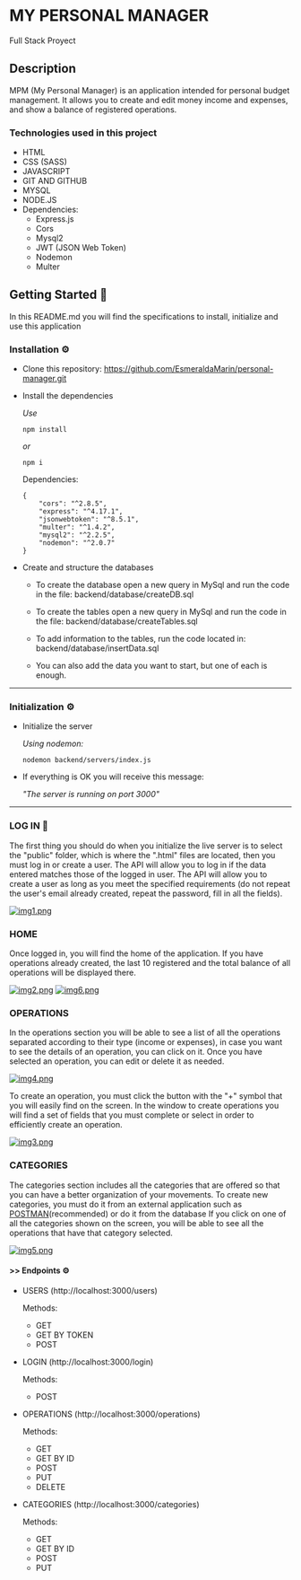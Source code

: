 # MY PERSONAL MANAGER
Full Stack Proyect

## Description

MPM (My Personal Manager) is an application intended for personal budget management. It allows you to create and edit money income and expenses, and show a balance of registered operations.

### Technologies used in this project

- HTML
- CSS (SASS)
- JAVASCRIPT
- GIT AND GITHUB 
- MYSQL
- NODE.JS
- Dependencies:
    - Express.js
    - Cors
    - Mysql2
    - JWT (JSON Web Token)
    - Nodemon
    - Multer


## Getting Started 🚀

In this README.md you will find the specifications to install, initialize and use this application

### Installation ⚙️

- Clone this repository:
    https://github.com/EsmeraldaMarin/personal-manager.git
- Install the dependencies

    _Use_
    ```
    npm install
    ```
     _or_
    ```
    npm i
    ```

    Dependencies:
    ```
    {
        "cors": "^2.8.5",
        "express": "^4.17.1",
        "jsonwebtoken": "^8.5.1",
        "multer": "^1.4.2",
        "mysql2": "^2.2.5",
        "nodemon": "^2.0.7"
    }
    ```
- Create and structure the databases

    - To create the database open a new query in MySql and run the code in the file: backend/database/createDB.sql

    - To create the tables open a new query in MySql and run the code in the file: backend/database/createTables.sql

    - To add information to the tables, run the code located in: backend/database/insertData.sql

    - You can also add the data you want to start, but one of each is enough.
---

### Initialization ⚙️
- Initialize the server

    _Using nodemon:_
    ```
    nodemon backend/servers/index.js
    ```
- If everything is OK you will receive this message: 

    _"The server is running on port 3000"_

---

### LOG IN 🚀

The first thing you should do when you initialize the live server is to select the "public" folder, which is where the ".html" files are located, then you must log in or create a user. The API will allow you to log in if the data entered matches those of the logged in user. The API will allow you to create a user as long as you meet the specified requirements (do not repeat the user's email already created, repeat the password, fill in all the fields).

[![img1.png](https://i.postimg.cc/SxXDLv91/img1.png)](https://postimg.cc/LJpt2vNj)


### HOME

Once logged in, you will find the home of the application. If you have operations already created, the last 10 registered and the total balance of all operations will be displayed there.

[![img2.png](https://i.postimg.cc/J065ZNzW/img2.png)](https://postimg.cc/PvDDk8D6)
[![img6.png](https://i.postimg.cc/Z5365tpm/img6.png)](https://postimg.cc/HrYr6N6v)


### OPERATIONS

In the operations section you will be able to see a list of all the operations separated according to their type (income or expenses), in case you want to see the details of an operation, you can click on it. Once you have selected an operation, you can edit or delete it as needed.

[![img4.png](https://i.postimg.cc/k47QH1Vm/img4.png)](https://postimg.cc/nsw9j1YR)

To create an operation, you must click the button with the "+" symbol that you will easily find on the screen. In the window to create operations you will find a set of fields that you must complete or select in order to efficiently create an operation.

[![img3.png](https://i.postimg.cc/9F0pVnLX/img3.png)](https://postimg.cc/mtxMy8xK)

### CATEGORIES

The categories section includes all the categories that are offered so that you can have a better organization of your movements. To create new categories, you must do it from an external application such as [POSTMAN](https://www.postman.com/api-documentation-tool/)(recommended) or do it from the database
If you click on one of all the categories shown on the screen, you will be able to see all the operations that have that category selected.

[![img5.png](https://i.postimg.cc/597BPmbh/img5.png)](https://postimg.cc/RqtJhK3d)

#### >> Endpoints ⚙️

- USERS (http://localhost:3000/users)

    Methods:
    - GET
    - GET BY TOKEN 
    - POST
- LOGIN (http://localhost:3000/login)

    Methods:
    - POST

- OPERATIONS (http://localhost:3000/operations)

    Methods:
    - GET
    - GET BY ID 
    - POST
    - PUT
    - DELETE
- CATEGORIES (http://localhost:3000/categories)

    Methods:
    - GET
    - GET BY ID 
    - POST
    - PUT